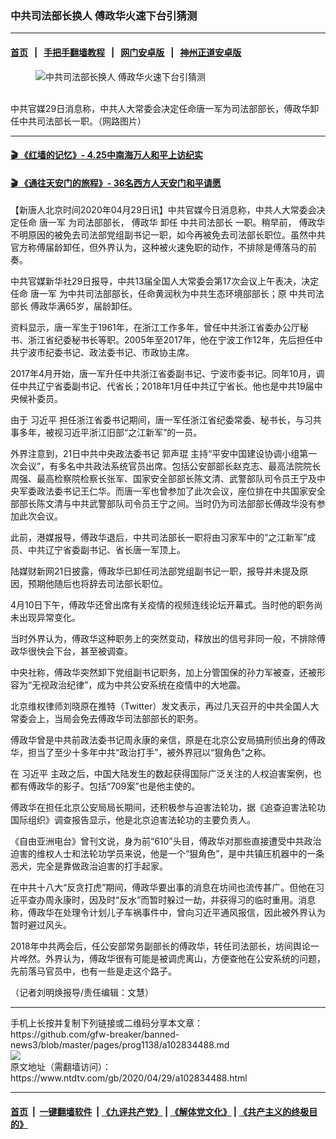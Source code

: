 ### 中共司法部长换人 傅政华火速下台引猜测
------------------------

#### [首页](https://github.com/gfw-breaker/banned-news3/blob/master/README.md) &nbsp;&nbsp;|&nbsp;&nbsp; [手把手翻墙教程](https://github.com/gfw-breaker/guides/wiki) &nbsp;&nbsp;|&nbsp;&nbsp; [网门安卓版](https://github.com/oGate2/oGate) &nbsp;&nbsp;|&nbsp;&nbsp; [神州正道安卓版](https://github.com/SzzdOgate/update) 



<div><div class="featured_image">
 <figure>
  <img alt="中共司法部长换人 傅政华火速下台引猜测" src="https://i.ntdtv.com/assets/uploads/2020/04/45-800x450.jpg"/>
 </figure><br/>
 <span class="caption">
  中共官媒29日消息称，中共人大常委会决定任命唐一军为司法部部长，傅政华卸任中共司法部长一职。（网路图片）
 </span>
</div>
</div><hr/>

#### [ 🎬  《红墙的记忆》- 4.25中南海万人和平上访纪实](http://141.164.39.94:10000/videos/legend/425.html)

 #### [ 🎬  《通往天安门的旅程》- 36名西方人天安门和平请愿 ](http://141.164.39.94:10000/videos/legend/JTT.html)

<div><div class="post_content" itemprop="articleBody">
 <p>
  【新唐人北京时间2020年04月29日讯】中共官媒今日消息称，中共人大常委会决定任命
  <ok href="https://www.ntdtv.com/gb/唐一军.htm">
   唐一军
  </ok>
  为司法部部长，
  <ok href="https://www.ntdtv.com/gb/傅政华.htm">
   傅政华
  </ok>
  卸任
  <ok href="https://www.ntdtv.com/gb/中共司法部长.htm">
   中共司法部长
  </ok>
  一职。稍早前，
  <ok href="https://www.ntdtv.com/gb/傅政华.htm">
   傅政华
  </ok>
  不明原因的被免去司法部党组副书记一职，如今再被免去司法部长职位。虽然中共官方称傅届龄卸任，但外界认为，这种被火速免职的动作，不排除是傅落马的前奏。
 </p>
 <p>
  中共官媒新华社29日报导，中共13届全国人大常委会第17次会议上午表决，决定任命
  <ok href="https://www.ntdtv.com/gb/唐一军.htm">
   唐一军
  </ok>
  为中共司法部部长，任命黄润秋为中共生态环境部部长；原
  <ok href="https://www.ntdtv.com/gb/中共司法部长.htm">
   中共司法部长
  </ok>
  傅政华满65岁，届龄卸任。
 </p>
 <p>
  资料显示，唐一军生于1961年，在浙江工作多年，曾任中共浙江省委办公厅秘书、浙江省纪委秘书长等职。2005年至2017年，他在宁波工作12年，先后担任中共宁波市纪委书记、政法委书记、市政协主席。
 </p>
 <p>
  2017年4月开始，唐一军升任中共浙江省委副书记、宁波市委书记。同年10月，调任中共辽宁省委副书记、代省长；2018年1月任中共辽宁省长。他也是中共19届中央候补委员。
 </p>
 <p>
  由于
  <ok href="https://www.ntdtv.com/gb/习近平.htm">
   习近平
  </ok>
  担任浙江省委书记期间，唐一军任浙江省纪委常委、秘书长，与习共事多年，被视习近平浙江旧部“之江新军”的一员。
 </p>
 <p>
  外界注意到，21日中共中央政法委书记
  <ok href="https://www.ntdtv.com/gb/郭声琨.htm">
   郭声琨
  </ok>
  主持“平安中国建设协调小组第一次会议”，有多名中共政法系统官员出席。包括公安部部长赵克志、最高法院院长周强、最高检察院检察长张军、国家安全部部长陈文清、武警部队司令员王宁及中央军委政法委书记王仁华。而唐一军也曾参加了此次会议，座位排在中共国家安全部部长陈文清与中共武警部队司令员王宁之间。当时仍为司法部部长傅政华没有参加此次会议。
 </p>
 <p>
  此前，港媒报导，傅政华退后，中共司法部长一职将由习家军中的“之江新军”成员、中共辽宁省委副书记、省长唐一军顶上。
 </p>
 <p>
  陆媒财新网21日披露，傅政华已卸任司法部党组副书记一职，报导并未提及原因，预期他随后也将辞去司法部长职位。
 </p>
 <p>
  4月10日下午，傅政华还曾出席有关疫情的视频连线论坛开幕式。当时他的职务尚未出现异常变化。
 </p>
 <p>
  当时外界认为，傅政华这种职务上的突然变动，释放出的信号非同一般，不排除傅政华很快会下台，甚至被调查。
 </p>
 <p>
  中央社称，傅政华突然卸下党组副书记职务，加上分管国保的孙力军被查，还被形容为“无视政治纪律”，成为中共公安系统在疫情中的大地震。
 </p>
 <p>
  北京维权律师刘晓原在推特（Twitter）发文表示，再过几天召开的中共全国人大常委会上，当局会免去傅政华司法部部长的职务。
 </p>
 <p>
  傅政华曾是中共前政法委书记周永康的亲信，原是在北京公安局搞刑侦出身的傅政华，担当了至少十多年中共“政治打手”，被外界冠以“狠角色”之称。
 </p>
 <p>
  在
  <ok href="https://www.ntdtv.com/gb/习近平.htm">
   习近平
  </ok>
  主政之后，中国大陆发生的数起获得国际广泛关注的人权迫害案例，也都有傅政华的影子。包括“709案”也是他主使的。
 </p>
 <p>
  傅政华在担任北京公安局局长期间，还积极参与迫害法轮功，据《追查迫害法轮功国际组织》调查报告显示，他是北京迫害法轮功的主要负责人。
 </p>
 <p>
  《自由亚洲电台》曾刊文说，身为前“610”头目，傅政华对那些直接遭受中共政治迫害的维权人士和法轮功学员来说，他是一个“狠角色”，是中共镇压机器中的一条恶犬，完全是靠做政治迫害的打手起家。
 </p>
 <p>
  在中共十八大“反贪打虎”期间，傅政华要出事的消息在坊间也流传甚广。但他在习近平查办周永康时，因及时“反水”而暂时躲过一劫，并获得习的临时重用。消息称，傅政华在处理令计划儿子车祸事件中，曾向习近平通风报信，因此被外界认为暂时避过风头。
 </p>
 <p>
  2018年中共两会后，任公安部常务副部长的傅政华，转任司法部长，坊间舆论一片哗然。外界认为，傅政华很有可能是被调虎离山，方便查他在公安系统的问题，先前落马官员中，也有一些是走这个路子。
 </p>
 <p>
  （记者刘明焕报导/责任编辑：文慧）
 </p>
 <div class="single_ad">
 </div>
</div>
</div>
<hr/>
手机上长按并复制下列链接或二维码分享本文章：<br/>
https://github.com/gfw-breaker/banned-news3/blob/master/pages/prog1138/a102834488.md <br/>
<a href='https://github.com/gfw-breaker/banned-news3/blob/master/pages/prog1138/a102834488.md'><img src='https://github.com/gfw-breaker/banned-news3/blob/master/pages/prog1138/a102834488.md.png'/></a> <br/>
原文地址（需翻墙访问）：https://www.ntdtv.com/gb/2020/04/29/a102834488.html


------------------------
#### [首页](https://github.com/gfw-breaker/banned-news3/blob/master/README.md) &nbsp;|&nbsp; [一键翻墙软件](https://github.com/gfw-breaker/nogfw/blob/master/README.md) &nbsp;| [《九评共产党》](https://github.com/gfw-breaker/9ping.md/blob/master/README.md#九评之一评共产党是什么) | [《解体党文化》](https://github.com/gfw-breaker/jtdwh.md/blob/master/README.md) | [《共产主义的终极目的》](https://github.com/gfw-breaker/gczydzjmd.md/blob/master/README.md)


<img src='http://gfw-breaker.win/banned-news3/pages/prog1138/a102834488.md' width='0px' height='0px'/>